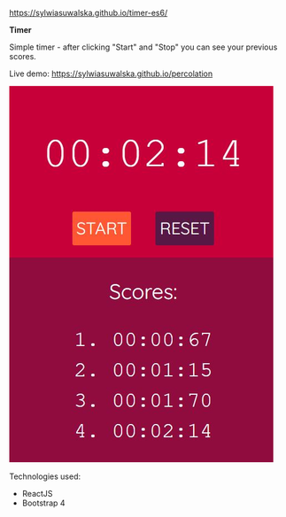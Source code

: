 https://sylwiasuwalska.github.io/timer-es6/


 **Timer**
 
Simple timer - after clicking "Start" and "Stop" you can see your previous scores.

Live demo:  https://sylwiasuwalska.github.io/percolation


![View of project](view.JPG)

 Technologies used:
 - ReactJS
 - Bootstrap 4
 


               
